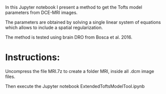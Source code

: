 In this Jupyter notebook I present a method to get the Tofts model parameters from DCE-MRI images.

The parameters are obtained by solving a single linear system of equations which allows to include a spatial regularization.

The method is tested using brain DRO from Bosca et al. 2016. 

# Instructions:

Uncompress the file MRI.7z to create a folder MRI, inside all .dcm image files. 

Then execute the Jupyter notebook ExtendedToftsModelTool.ipynb
